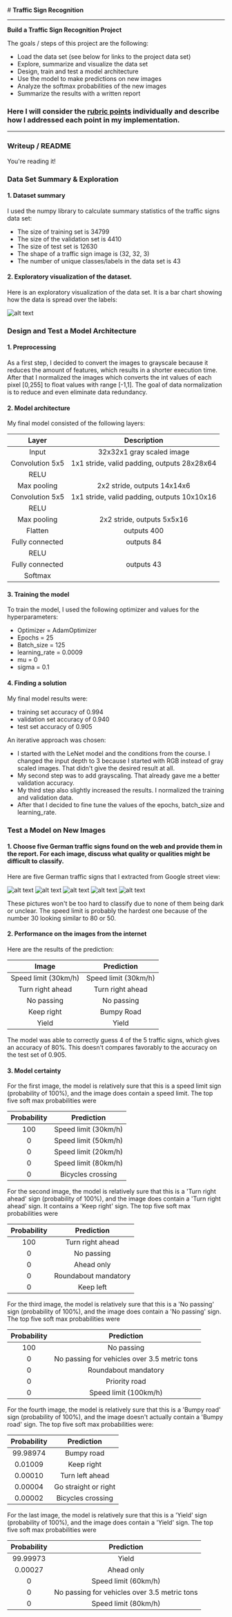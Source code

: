 ﻿﻿﻿﻿﻿﻿# **Traffic Sign Recognition** ---**Build a Traffic Sign Recognition Project**The goals / steps of this project are the following:* Load the data set (see below for links to the project data set)* Explore, summarize and visualize the data set* Design, train and test a model architecture* Use the model to make predictions on new images* Analyze the softmax probabilities of the new images* Summarize the results with a written report[//]: # (Image References)[image1]: ./mdimg/histogram.jpg "Histogram"[image4]: ./mdimg/img1.jpg "Traffic Sign 1"[image5]: ./mdimg/img2.jpg "Traffic Sign 2"[image6]: ./mdimg/img3.jpg "Traffic Sign 3"[image7]: ./mdimg/img4.jpg "Traffic Sign 4"[image8]: ./mdimg/img5.jpg "Traffic Sign 5"### Here I will consider the [rubric points](https://review.udacity.com/#!/rubrics/481/view) individually and describe how I addressed each point in my implementation.  ---### Writeup / READMEYou're reading it! ### Data Set Summary & Exploration#### 1. Dataset summaryI used the numpy library to calculate summary statistics of the trafficsigns data set:* The size of training set is 34799* The size of the validation set is 4410* The size of test set is 12630* The shape of a traffic sign image is (32, 32, 3)* The number of unique classes/labels in the data set is 43#### 2. Exploratory visualization of the dataset.Here is an exploratory visualization of the data set. It is a bar chart showing how the data is spread over the labels:![alt text][image1]### Design and Test a Model Architecture#### 1. PreprocessingAs a first step, I decided to convert the images to grayscale because it reduces the amount of features, which results in a shorter execution time. After that I normalized the images which converts the int values of each pixel [0,255] to float values with range [-1,1]. The goal of data normalization is to reduce and even eliminate data redundancy.#### 2. Model architectureMy final model consisted of the following layers:| Layer         		|     Description	        					| |:---------------------:|:---------------------------------------------:| | Input         		| 32x32x1 gray scaled image   							| | Convolution 5x5     	| 1x1 stride, valid padding, outputs 28x28x64 	|| RELU					|												|| Max pooling	      	| 2x2 stride,  outputs 14x14x6 				|| Convolution 5x5	    | 1x1 stride, valid padding, outputs 10x10x16      									|| RELU		|         									|| Max pooling				| 2x2 stride, outputs 5x5x16        									|| Flatten					| outputs 400												|| Fully connected | 	outputs 84 || RELU | || Fully connected | outputs 43 || Softmax |										| #### 3. Training the modelTo train the model, I used the following optimizer and values for the hyperparameters:- Optimizer = AdamOptimizer- Epochs = 25- Batch_size = 125- learning_rate = 0.0009- mu = 0- sigma = 0.1#### 4. Finding a solutionMy final model results were:* training set accuracy of 0.994* validation set accuracy of 0.940* test set accuracy of 0.905An iterative approach was chosen:* I started with the LeNet model and the conditions from the course. I changed the input depth to 3 because I started with RGB instead of gray scaled images. That didn't give the desired result at all.* My second step was to add grayscaling. That already gave me a better validation accuracy.* My third step also slightly increased the results. I normalized the training and validation data.* After that I decided to fine tune the values of the epochs, batch_size and learning_rate.  ### Test a Model on New Images#### 1. Choose five German traffic signs found on the web and provide them in the report. For each image, discuss what quality or qualities might be difficult to classify.Here are five German traffic signs that I extracted from Google street view:![alt text][image4] ![alt text][image5] ![alt text][image6] ![alt text][image7] ![alt text][image8]These pictures won't be too hard to classify due to none of them being dark or unclear. The speed limit is probably the hardest one because of the number 30 looking similar to 80 or 50.#### 2. Performance on the images from the internetHere are the results of the prediction:| Image			        |     Prediction	        					| |:---------------------:|:---------------------------------------------:| | Speed limit (30km/h)      		| Speed limit (30km/h)   									| | Turn right ahead     			| Turn right ahead 										|| No passing					| No passing											|| Keep right	      		| Bumpy Road					 				|| Yield			| Yield      							|The model was able to correctly guess 4 of the 5 traffic signs, which gives an accuracy of 80%. This doesn't compares favorably to the accuracy on the test set of 0.905.#### 3. Model certaintyFor the first image, the model is relatively sure that this is a speed limit sign (probability of 100%), and the image does contain a speed limit. The top five soft max probabilities were| Probability         	|     Prediction	        					| |:---------------------:|:---------------------------------------------:| | 100         			| Speed limit (30km/h)   									| | 0     				| Speed limit (50km/h) 										|| 0					| Speed limit (20km/h)											|| 0	      			| Speed limit (80km/h)					 				|| 0				    | Bicycles crossing      							|For the second image, the model is relatively sure that this is a 'Turn right ahead' sign (probability of 100%), and the image does contain a 'Turn right ahead' sign. It contains a 'Keep right' sign. The top five soft max probabilities were| Probability         	|     Prediction	        					| |:---------------------:|:---------------------------------------------:| |100        			| Turn right ahead  									| | 0    				| No passing 										|| 0					| Ahead only											|| 0	      			| Roundabout mandatory					 				|| 0				    | Keep left      							|For the third image, the model is relatively sure that this is a 'No passing' sign (probability of 100%), and the image does contain a 'No passing' sign. The top five soft max probabilities were| Probability         	|     Prediction	        					| |:---------------------:|:---------------------------------------------:| | 100         			| No passing   									| | 0     				| No passing for vehicles over 3.5 metric tons										|| 0					| Roundabout mandatory										|| 0	      			| Priority road					 				|| 0				    | Speed limit (100km/h)      							|For the fourth image, the model is relatively sure that this is a 'Bumpy road' sign (probability of 100%), and the image doesn't actually contain a 'Bumpy road' sign. The top five soft max probabilities were:| Probability         	|     Prediction	        					| |:---------------------:|:---------------------------------------------:| | 99.98974        			| Bumpy road   									| | 0.01009     				| Keep right 										|| 0.00010					| Turn left ahead											|| 0.00004	      			| Go straight or right					 				|| 0.00002				    | Bicycles crossing      							|For the last image, the model is relatively sure that this is a 'Yield' sign (probability of 100%), and the image does contain a 'Yield' sign. The top five soft max probabilities were| Probability         	|     Prediction	        					| |:---------------------:|:---------------------------------------------:| | 99.99973         			| Yield   									| | 0.00027     				| Ahead only										|| 0					| Speed limit (60km/h)										|| 0	      			| No passing for vehicles over 3.5 metric tons					 				|| 0				    | Speed limit (80km/h)      							|